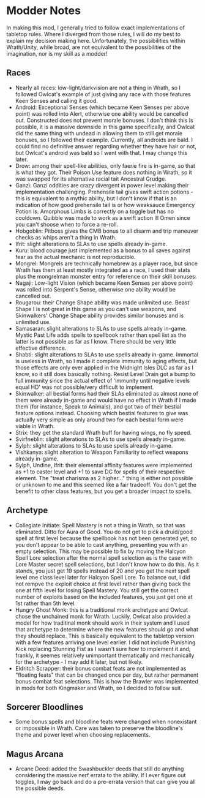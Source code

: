 # Modder Notes
In making this mod, I generally tried to follow exact implementations of tabletop rules. Where I diverged from those rules, I will do my best to explain my decision making here. Unfortunately, the possibilities within Wrath/Unity, while broad, are not equivalent to the possibilities of the imagination, nor is my skill as a modder!

## Races
- Nearly all races: low-light/darkvision are not a thing in Wrath, so I followed Owlcat's example of just giving any race with those features Keen Senses and calling it good.
- Android: Exceptional Senses (which became Keen Senses per above point) was rolled into Alert, otherwise one ability would be cancelled out. Constructed does not prevent morale bonuses. I don't think this is possible, it is a massive downside in this game specifically, and Owlcat did the same thing with undead in allowing them to still get morale bonuses, so I followed their example. Currently, all androids are bald. I could find no definitive answer regarding whether they have hair or not, but Owlcat's android was bald so I went with that. I may change this later.
- Drow: among their spell-like abilities, only faerie fire is in-game, so that is what they got. Their Poison Use feature does nothing in Wrath, so it was swapped for its alternative racial tait Ancestral Grudge.
- Ganzi: Ganzi oddities are crazy divergent in power level making their implementation challenging. Prehensile tail gives swift action potions - this is equivalent to a mythic ability, but I don't know if that is an indication of how good prehensile tail is or how weaksauce Emergency Potion is. Amorphous Limbs is correctly on a toggle but has no cooldown. Quibble was made to work as a swift action Ill Omen since you can't shoose when to force a re-roll.
- Hobgoblin: Pitboss gives the CMB bonus to all disarm and trip maneuver checks as whips aren't a thing in Wrath.
- Ifrit: slight alterations to SLAs to use spells already in-game.
- Kuru: blood courage just implemented as a bonus to all saves against fear as the actual mechanic is not reproducible.
- Mongrel: Mongrels are technically homebrew as a player race, but since Wrath has them at least mostly integrated as a race, I used their stats plus the mongrelman monster entry for reference on their skill bonuses.
- Nagaji: Low-light Vision (which became Keen Senses per above point) was rolled into Serpent's Sense, otherwise one ability would be cancelled out.
- Rougarou: their Change Shape ability was made unlimited use. Beast Shape I is not great in this game as you can't use weapons, and Skinwalkers' Change Shape ability provides similar bonuses and is unlimited use.
- Samasaran: slight alterations to SLAs to use spells already in-game. Mystic Past Life adds spells to spellbook rather than spell list as the latter is not possible as far as I know. There should be very little effective difference.
- Shabti: slight alterations to SLAs to use spells already in-game. Immortal is useless in Wrath, so I made it complete immunity to aging effects, but those effects are only ever applied in the Midnight Isles DLC as far as I know, so it still does basically nothing. Resist Level Drain got a bump to full immunity since the actual effect of 'immunity until negative levels equal HD' was not possible/very difficult to implement.
- Skinwalker: all bestial forms had their SLAs eliminated as almost none of them were already in-game and would have no effect in Wrath if I made them (for instance, Speak to Animals), and got two of their bestial feature options instead. Choosing which bestial features to give was actually very simple as only around two for each bestial form were viable in Wrath.
- Strix: they get the standard Wrath buff for having wings, no fly speed.
- Svirfneblin: slight alterations to SLAs to use spells already in-game.
- Sylph: slight alterations to SLAs to use spells already in-game.
- Vishkanya: slight alteration to Weapon Familiarity to reflect weapons already in-game.
- Sylph, Undine, Ifrit: their elemental affinity features were implemented as +1 to caster level and +1 to save DC for spells of their respective element. The "treat charisma as 2 higher..." thing is either not possible or unknown to me and this seemed like a fair tradeoff. You don't get the benefit to other class features, but you get a broader impact to spells.

## Archetype
- Collegiate Initiate: Spell Mastery is not a thing in Wrath, so that was eliminated. Ditto for Aura of Good. You do not get to pick a druid/good spell at first level because the spellbook has not been generated yet, so you don't appear to be able to cast anything, presenting you with an empty selection. This may be possible to fix by moving the Halcyon Spell Lore selection after the normal spell selection as is the case with Lore Master secret spell selections, but I don't know how to do this. As it stands, you just get 19 spells instead of 20 and you get the next spell level one class level later for Halcyon Spell Lore. To balance out, I did not rempve the exploit choice at first level rather than giving back the one at fifth level for losing Spell Mastery. You still get the correct number of exploits based on the included features, you just get one at 1st rather than 5th level.
- Hungry Ghost Monk: this is a traditional monk archetype and Owlcat chose the unchained monk for Wrath. Luckily, Owlcat also provided a model for how traditinal monk should work in their system and I used that archetype to determine where the new features should go and what they should replace. This is basically equivalent to the tabletop version with a few features arriving one level earlier. I did not include Punishing Kick replacing Stunning Fist as I wasn't sure how to implement it and, frankly, it seemes relatively unimportant thematically and mechanically for the archetype - I may add it later, but not likely.
- Eldritch Scrapper: their bonus combat feats are not implemented as "floating feats" that can be changed once per day, but rather permanent bonus combat feat selections. This is how the Brawler was implemented in mods for both Kingmaker and Wrath, so I decided to follow suit.

## Sorcerer Bloodlines
- Some bonus spells and bloodline feats were changed when nonexistant or impossible in Wrath. Care was taken to preserve the bloodline's theme and power level when choosing replacements.

## Magus Arcana
- Arcane Deed: added the Swashbuckler deeds that still do anything considering the massive nerf errata to the ability. If I ever figure out toggles, I may go back and do a pre-errata version that can give you all the possible deeds.
